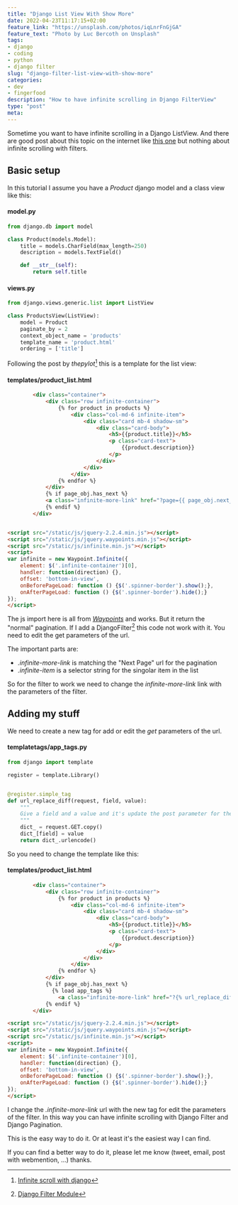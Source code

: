 ```yaml
---
title: "Django List View With Show More"
date: 2022-04-23T11:17:15+02:00
feature_link: "https://unsplash.com/photos/iqLnrFnGjGA"
feature_text: "Photo by Luc Bercoth on Unsplash"
tags:
- django
- coding
- python
- django filter
slug: "django-filter-list-view-with-show-more"
categories:
- dev
- fingerfood
description: "How to have infinite scrolling in Django FilterView"
type: "post"
meta:
---
```


Sometime you want to have infinite scrolling in a Django ListView.
And there are good post about this topic on the internet like [this one](https://dev.to/thepylot/infinite-scroll-with-django-d0a) but nothing about infinite scrolling with filters.

## Basic setup

In this tutorial I assume you have a _Product_ django model and a class view like this:

#### model.py

``` python
from django.db import model

class Product(models.Model):
    title = models.CharField(max_length=250)
    description = models.TextField()

    def __str__(self):
        return self.title
```

#### views.py

``` python
from django.views.generic.list import ListView

class ProductsView(ListView):
    model = Product
    paginate_by = 2
    context_object_name = 'products'
    template_name = 'product.html'
    ordering = ['title']
```

Following the post by _thepylot_[^2] this is a template for the list view:
[^2]:[Infinite scroll with django](https://dev.to/thepylot/infinite-scroll-with-django-d0a)

#### templates/product_list.html

``` html
        <div class="container">
            <div class="row infinite-container">
                {% for product in products %}
                    <div class="col-md-6 infinite-item">
                        <div class="card mb-4 shadow-sm">
                            <div class="card-body">
                                <h5>{{product.title}}</h5>
                                <p class="card-text">
                                    {{product.description}}
                                </p>
                            </div>
                        </div>
                    </div>
                {% endfor %}
            </div>
            {% if page_obj.has_next %}
            <a class="infinite-more-link" href="?page={{ page_obj.next_page_number }}"></a>
            {% endif %}
        </div>


<script src="/static/js/jquery-2.2.4.min.js"></script>
<script src="/static/js/jquery.waypoints.min.js"></script>
<script src="/static/js/infinite.min.js"></script>
<script>
var infinite = new Waypoint.Infinite({
    element: $('.infinite-container')[0],
    handler: function(direction) {},
    offset: 'bottom-in-view',
    onBeforePageLoad: function () {$('.spinner-border').show();},
    onAfterPageLoad: function () {$('.spinner-border').hide();}
});
</script>
```

The js import here is all from _[Waypoints](http://imakewebthings.com/waypoints/shortcuts/infinite-scroll/)_ and works. But it return the "normal" pagination. If I add a DjangoFilter[^3] this code not work with it. You need to edit the get parameters of the url.

[^3]:[Django Filter Module](https://django-filter.readthedocs.io/en/stable/)

The important parts are:

* _.infinite-more-link_ is matching the "Next Page" url for the pagination
* _.infinite-item_ is a selector string for the singolar item in the list

So for the filter to work we need to change the _infinite-more-link_ link with the parameters of the filter.

## Adding my stuff

We need to create a new tag for add or edit the _get_ parameters of the url.

#### templatetags/app_tags.py

``` python
from django import template

register = template.Library()


@register.simple_tag
def url_replace_diff(request, field, value):
    """
    Give a field and a value and it's update the post parameter for the url accordly
    """
    dict_ = request.GET.copy()
    dict_[field] = value
    return dict_.urlencode()
```

So you need to change the template like this:

#### templates/product_list.html

``` html
        <div class="container">
            <div class="row infinite-container">
                {% for product in products %}
                    <div class="col-md-6 infinite-item">
                        <div class="card mb-4 shadow-sm">
                            <div class="card-body">
                                <h5>{{product.title}}</h5>
                                <p class="card-text">
                                    {{product.description}}
                                </p>
                            </div>
                        </div>
                    </div>
                {% endfor %}
            </div>
            {% if page_obj.has_next %}
              {% load app_tags %}
                <a class="infinite-more-link" href="?{% url_replace_diff request 'page' page_obj.next_page_number %}"></a>
            {% endif %}
        </div>

<script src="/static/js/jquery-2.2.4.min.js"></script>
<script src="/static/js/jquery.waypoints.min.js"></script>
<script src="/static/js/infinite.min.js"></script>
<script>
var infinite = new Waypoint.Infinite({
    element: $('.infinite-container')[0],
    handler: function(direction) {},
    offset: 'bottom-in-view',
    onBeforePageLoad: function () {$('.spinner-border').show();},
    onAfterPageLoad: function () {$('.spinner-border').hide();}
});
</script>
```

I change the _.infinite-more-link_ url with the new tag for edit the parameters of the filter.
In this way you can have infinite scrolling with Django Filter and Django Pagination.

This is the easy way to do it. Or at least it's the easiest way I can find.

If you can find a better way to do it, please let me know (tweet, email, post with webmention, ...) thanks.
